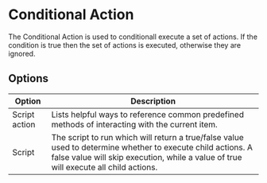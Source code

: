 # Conditional Action
The Conditional Action is used to conditionall execute a set of actions. If the condition is true then the set of actions is executed, otherwise they are ignored.

## Options
| Option           | Description |
| ------           | ----------- |
| Script action    | Lists helpful ways to reference common predefined methods of interacting with the current item. |
| Script           | The script to run which will return a true/false value used to determine whether to execute child actions. A false value will skip execution, while a value of true will execute all child actions. |